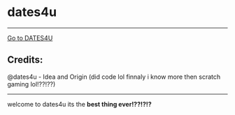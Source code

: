 <h1>dates4u</h1>
<hr>
<a href='https://dates4u.github.io/dates/' target='_blank'>Go to DATES4U</a>

<h2>Credits:</h2>
@dates4u - Idea and Origin (did code lol finnaly i know more then scratch gaming lol!??!??)
<hr>

welcome to dates4u
its the <b>best<b> thing ever!??!?!?
